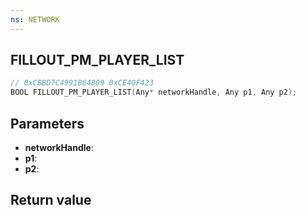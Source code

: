 ```yaml
---
ns: NETWORK
---
```

## FILLOUT_PM_PLAYER_LIST

```c
// 0xCBBD7C4991B64809 0xCE40F423
BOOL FILLOUT_PM_PLAYER_LIST(Any* networkHandle, Any p1, Any p2);
```


## Parameters
* **networkHandle**: 
* **p1**: 
* **p2**: 

## Return value

